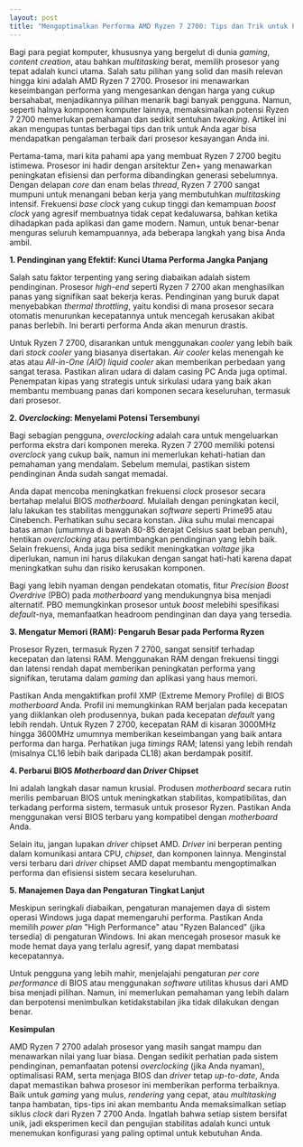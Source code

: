 ```yaml
---
layout: post
title: "Mengoptimalkan Performa AMD Ryzen 7 2700: Tips dan Trik untuk Pengalaman Maksimal"
---
```


Bagi para pegiat komputer, khususnya yang bergelut di dunia _gaming_, _content creation_, atau bahkan _multitasking_ berat, memilih prosesor yang tepat adalah kunci utama. Salah satu pilihan yang solid dan masih relevan hingga kini adalah AMD Ryzen 7 2700. Prosesor ini menawarkan keseimbangan performa yang mengesankan dengan harga yang cukup bersahabat, menjadikannya pilihan menarik bagi banyak pengguna. Namun, seperti halnya komponen komputer lainnya, memaksimalkan potensi Ryzen 7 2700 memerlukan pemahaman dan sedikit sentuhan _tweaking_. Artikel ini akan mengupas tuntas berbagai tips dan trik untuk Anda agar bisa mendapatkan pengalaman terbaik dari prosesor kesayangan Anda ini.

Pertama-tama, mari kita pahami apa yang membuat Ryzen 7 2700 begitu istimewa. Prosesor ini hadir dengan arsitektur Zen+ yang menawarkan peningkatan efisiensi dan performa dibandingkan generasi sebelumnya. Dengan delapan _core_ dan enam belas _thread_, Ryzen 7 2700 sangat mumpuni untuk menangani beban kerja yang membutuhkan _multitasking_ intensif. Frekuensi _base clock_ yang cukup tinggi dan kemampuan _boost clock_ yang agresif membuatnya tidak cepat kedaluwarsa, bahkan ketika dihadapkan pada aplikasi dan game modern. Namun, untuk benar-benar menguras seluruh kemampuannya, ada beberapa langkah yang bisa Anda ambil.

**1. Pendinginan yang Efektif: Kunci Utama Performa Jangka Panjang**

Salah satu faktor terpenting yang sering diabaikan adalah sistem pendinginan. Prosesor _high-end_ seperti Ryzen 7 2700 akan menghasilkan panas yang signifikan saat bekerja keras. Pendinginan yang buruk dapat menyebabkan _thermal throttling_, yaitu kondisi di mana prosesor secara otomatis menurunkan kecepatannya untuk mencegah kerusakan akibat panas berlebih. Ini berarti performa Anda akan menurun drastis.

Untuk Ryzen 7 2700, disarankan untuk menggunakan _cooler_ yang lebih baik dari _stock cooler_ yang biasanya disertakan. _Air cooler_ kelas menengah ke atas atau _All-in-One (AIO) liquid cooler_ akan memberikan perbedaan yang sangat terasa. Pastikan aliran udara di dalam casing PC Anda juga optimal. Penempatan kipas yang strategis untuk sirkulasi udara yang baik akan membantu membuang panas dari komponen secara keseluruhan, termasuk dari prosesor.

**2. _Overclocking_: Menyelami Potensi Tersembunyi**

Bagi sebagian pengguna, _overclocking_ adalah cara untuk mengeluarkan performa ekstra dari komponen mereka. Ryzen 7 2700 memiliki potensi _overclock_ yang cukup baik, namun ini memerlukan kehati-hatian dan pemahaman yang mendalam. Sebelum memulai, pastikan sistem pendinginan Anda sudah sangat memadai.

Anda dapat mencoba meningkatkan frekuensi _clock_ prosesor secara bertahap melalui BIOS _motherboard_. Mulailah dengan peningkatan kecil, lalu lakukan tes stabilitas menggunakan _software_ seperti Prime95 atau Cinebench. Perhatikan suhu secara konstan. Jika suhu mulai mencapai batas aman (umumnya di bawah 80-85 derajat Celsius saat beban penuh), hentikan _overclocking_ atau pertimbangkan pendinginan yang lebih baik. Selain frekuensi, Anda juga bisa sedikit meningkatkan _voltage_ jika diperlukan, namun ini harus dilakukan dengan sangat hati-hati karena dapat meningkatkan suhu dan risiko kerusakan komponen.

Bagi yang lebih nyaman dengan pendekatan otomatis, fitur _Precision Boost Overdrive_ (PBO) pada _motherboard_ yang mendukungnya bisa menjadi alternatif. PBO memungkinkan prosesor untuk _boost_ melebihi spesifikasi _default_-nya, memanfaatkan headroom pendinginan dan daya yang tersedia.

**3. Mengatur Memori (RAM): Pengaruh Besar pada Performa Ryzen**

Prosesor Ryzen, termasuk Ryzen 7 2700, sangat sensitif terhadap kecepatan dan latensi RAM. Menggunakan RAM dengan frekuensi tinggi dan latensi rendah dapat memberikan peningkatan performa yang signifikan, terutama dalam _gaming_ dan aplikasi yang haus memori.

Pastikan Anda mengaktifkan profil XMP (Extreme Memory Profile) di BIOS _motherboard_ Anda. Profil ini memungkinkan RAM berjalan pada kecepatan yang diiklankan oleh produsennya, bukan pada kecepatan _default_ yang lebih rendah. Untuk Ryzen 7 2700, kecepatan RAM di kisaran 3000MHz hingga 3600MHz umumnya memberikan keseimbangan yang baik antara performa dan harga. Perhatikan juga _timings_ RAM; latensi yang lebih rendah (misalnya CL16 lebih baik daripada CL18) akan berdampak positif.

**4. Perbarui BIOS _Motherboard_ dan _Driver_ Chipset**

Ini adalah langkah dasar namun krusial. Produsen _motherboard_ secara rutin merilis pembaruan BIOS untuk meningkatkan stabilitas, kompatibilitas, dan terkadang performa sistem, termasuk untuk prosesor Ryzen. Pastikan Anda menggunakan versi BIOS terbaru yang kompatibel dengan _motherboard_ Anda.

Selain itu, jangan lupakan _driver_ chipset AMD. _Driver_ ini berperan penting dalam komunikasi antara CPU, _chipset_, dan komponen lainnya. Menginstal versi terbaru dari _driver_ chipset AMD dapat membantu mengoptimalkan performa dan efisiensi sistem secara keseluruhan.

**5. Manajemen Daya dan Pengaturan Tingkat Lanjut**

Meskipun seringkali diabaikan, pengaturan manajemen daya di sistem operasi Windows juga dapat memengaruhi performa. Pastikan Anda memilih _power plan_ "High Performance" atau "Ryzen Balanced" (jika tersedia) di pengaturan Windows. Ini akan mencegah prosesor masuk ke mode hemat daya yang terlalu agresif, yang dapat membatasi kecepatannya.

Untuk pengguna yang lebih mahir, menjelajahi pengaturan _per core performance_ di BIOS atau menggunakan _software_ utilitas khusus dari AMD bisa menjadi pilihan. Namun, ini memerlukan pemahaman yang lebih dalam dan berpotensi menimbulkan ketidakstabilan jika tidak dilakukan dengan benar.

**Kesimpulan**

AMD Ryzen 7 2700 adalah prosesor yang masih sangat mampu dan menawarkan nilai yang luar biasa. Dengan sedikit perhatian pada sistem pendinginan, pemanfaatan potensi _overclocking_ (jika Anda nyaman), optimalisasi RAM, serta menjaga BIOS dan _driver_ tetap _up-to-date_, Anda dapat memastikan bahwa prosesor ini memberikan performa terbaiknya. Baik untuk _gaming_ yang mulus, _rendering_ yang cepat, atau _multitasking_ tanpa hambatan, tips-tips ini akan membantu Anda memaksimalkan setiap siklus _clock_ dari Ryzen 7 2700 Anda. Ingatlah bahwa setiap sistem bersifat unik, jadi eksperimen kecil dan pengujian stabilitas adalah kunci untuk menemukan konfigurasi yang paling optimal untuk kebutuhan Anda.
